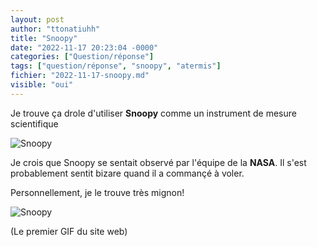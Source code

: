 ```yaml
---
layout: post
author: "ttonatiuhh"
title: "Snoopy"
date: "2022-11-17 20:23:04 -0000"
categories: ["Question/réponse"]
tags: ["question/réponse", "snoopy", "atermis"]
fichier: "2022-11-17-snoopy.md"
visible: "oui"
---
```


Je trouve ça drole d'utiliser **Snoopy** comme un instrument de mesure scientifique

![Snoopy](https://erabliere.ga/web/images/snoopy.png)

Je crois que Snoopy se sentait observé par l'équipe de la **NASA**.
Il s'est probablement sentit bizare quand il a commançé à voler.

Personnellement, je le trouve très mignon!

![Snoopy](https://64.media.tumblr.com/77d220b786b58a0a2b03a964370d252f/tumblr_nm8uy58Tae1txuao5o1_500.gif)

(Le premier GIF du site web)
